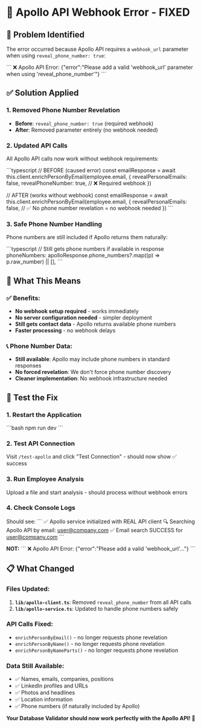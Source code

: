 # 🔧 Apollo API Webhook Error - FIXED

## 🎯 **Problem Identified**

The error occurred because Apollo API requires a `webhook_url` parameter when using `reveal_phone_number: true`:

\`\`\`
❌ Apollo API Error: {"error":"Please add a valid 'webhook_url' parameter when using 'reveal_phone_number'"}
\`\`\`

## ✅ **Solution Applied**

### **1. Removed Phone Number Revelation**
- **Before**: `reveal_phone_number: true` (required webhook)
- **After**: Removed parameter entirely (no webhook needed)

### **2. Updated API Calls**
All Apollo API calls now work without webhook requirements:

\`\`\`typescript
// BEFORE (caused error)
const emailResponse = await this.client.enrichPersonByEmail(employee.email, {
  revealPersonalEmails: false,
  revealPhoneNumber: true, // ❌ Required webhook
})

// AFTER (works without webhook)
const emailResponse = await this.client.enrichPersonByEmail(employee.email, {
  revealPersonalEmails: false,
  // ✅ No phone number revelation = no webhook needed
})
\`\`\`

### **3. Safe Phone Number Handling**
Phone numbers are still included if Apollo returns them naturally:

\`\`\`typescript
// Still gets phone numbers if available in response
phoneNumbers: apolloResponse.phone_numbers?.map((p) => p.raw_number) || [],
\`\`\`

## 🚀 **What This Means**

### **✅ Benefits:**
- **No webhook setup required** - works immediately
- **No server configuration needed** - simpler deployment
- **Still gets contact data** - Apollo returns available phone numbers
- **Faster processing** - no webhook delays

### **📞 Phone Number Data:**
- **Still available**: Apollo may include phone numbers in standard responses
- **No forced revelation**: We don't force phone number discovery
- **Cleaner implementation**: No webhook infrastructure needed

## 🧪 **Test the Fix**

### **1. Restart the Application**
\`\`\`bash
npm run dev
\`\`\`

### **2. Test API Connection**
Visit `/test-apollo` and click "Test Connection" - should now show ✅ success

### **3. Run Employee Analysis**
Upload a file and start analysis - should process without webhook errors

### **4. Check Console Logs**
Should see:
\`\`\`
✅ Apollo service initialized with REAL API client
🔍 Searching Apollo API by email: user@company.com
✅ Email search SUCCESS for user@company.com
\`\`\`

**NOT:**
\`\`\`
❌ Apollo API Error: {"error":"Please add a valid 'webhook_url'..."}
\`\`\`

## 📋 **What Changed**

### **Files Updated:**
1. **`lib/apollo-client.ts`**: Removed `reveal_phone_number` from all API calls
2. **`lib/apollo-service.ts`**: Updated to handle phone numbers safely

### **API Calls Fixed:**
- `enrichPersonByEmail()` - no longer requests phone revelation
- `enrichPersonByName()` - no longer requests phone revelation  
- `enrichPersonByNameParts()` - no longer requests phone revelation

### **Data Still Available:**
- ✅ Names, emails, companies, positions
- ✅ LinkedIn profiles and URLs
- ✅ Photos and headlines
- ✅ Location information
- ✅ Phone numbers (if naturally included by Apollo)

**Your Database Validator should now work perfectly with the Apollo API!** 🎯
